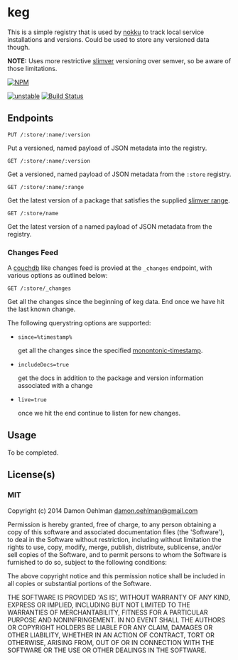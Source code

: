 # keg

This is a simple registry that is used by
[nokku](https://github.com/DamonOehlman/nokku) to track local service
installations and versions.  Could be used to store any versioned data though.

__NOTE:__ Uses more restrictive [slimver](https://github.com/DamonOehlman/slimver-spec)
versioning over semver, so be aware of those limitations.


[![NPM](https://nodei.co/npm/keg.png)](https://nodei.co/npm/keg/)

[![unstable](https://img.shields.io/badge/stability-unstable-yellowgreen.svg)](https://github.com/dominictarr/stability#unstable) [![Build Status](https://img.shields.io/travis/DamonOehlman/keg.svg?branch=master)](https://travis-ci.org/DamonOehlman/keg) 

## Endpoints

```
PUT /:store/:name/:version
```

Put a versioned, named payload of JSON metadata into the registry.

```
GET /:store/:name/:version
```

Get a versioned, named payload of JSON metadata from the `:store` registry.

```
GET /:store/:name/:range
```

Get the latest version of a package that satisfies the supplied [slimver range](https://github.com/DamonOehlman/slimver-spec#ranges).

```
GET /:store/name
```

Get the latest version of a named payload of JSON metadata from the registry.

### Changes Feed

A [couchdb](http://couchdb.apache.org) like changes feed is provied at the `_changes` endpoint, with various options as outlined below:

```
GET /:store/_changes
```

Get all the changes since the beginning of keg data. End once we have hit the last known change.

The following querystring options are supported:

  - `since=%timestamp%`

     get all the changes since the specified [monontonic-timestamp](https://github.com/dominictarr/monotonic-timestamp).

  - `includeDocs=true`

    get the docs in addition to the package and version information associated with a change


  - `live=true`

    once we hit the end continue to listen for new changes.


## Usage

To be completed.

## License(s)

### MIT

Copyright (c) 2014 Damon Oehlman <damon.oehlman@gmail.com>

Permission is hereby granted, free of charge, to any person obtaining
a copy of this software and associated documentation files (the
'Software'), to deal in the Software without restriction, including
without limitation the rights to use, copy, modify, merge, publish,
distribute, sublicense, and/or sell copies of the Software, and to
permit persons to whom the Software is furnished to do so, subject to
the following conditions:

The above copyright notice and this permission notice shall be
included in all copies or substantial portions of the Software.

THE SOFTWARE IS PROVIDED 'AS IS', WITHOUT WARRANTY OF ANY KIND,
EXPRESS OR IMPLIED, INCLUDING BUT NOT LIMITED TO THE WARRANTIES OF
MERCHANTABILITY, FITNESS FOR A PARTICULAR PURPOSE AND NONINFRINGEMENT.
IN NO EVENT SHALL THE AUTHORS OR COPYRIGHT HOLDERS BE LIABLE FOR ANY
CLAIM, DAMAGES OR OTHER LIABILITY, WHETHER IN AN ACTION OF CONTRACT,
TORT OR OTHERWISE, ARISING FROM, OUT OF OR IN CONNECTION WITH THE
SOFTWARE OR THE USE OR OTHER DEALINGS IN THE SOFTWARE.
